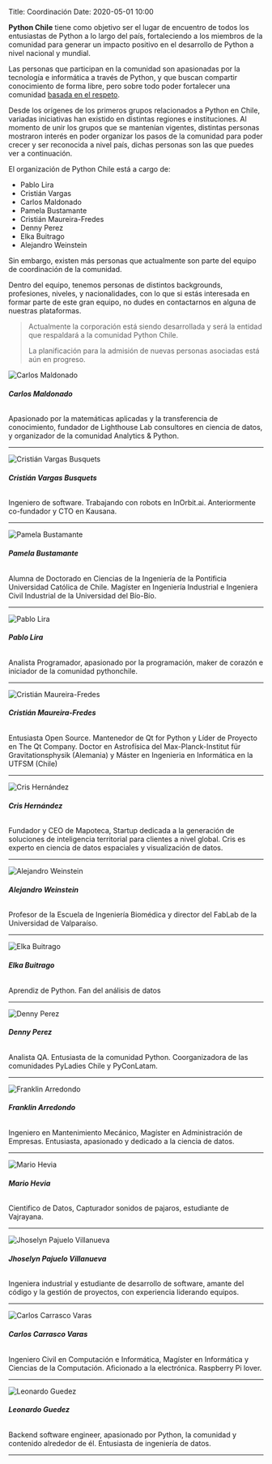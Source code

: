 Title: Coordinación
Date: 2020-05-01 10:00

**Python Chile** tiene como objetivo ser el lugar de encuentro de todos los
entusiastas de Python a lo largo del país, fortaleciendo a los miembros de la
comunidad para generar un impacto positivo en el desarrollo de Python a nivel
nacional y mundial.

Las personas que participan en la comunidad son apasionadas por la tecnología
e informática a través de Python, y que buscan compartir conocimiento de forma
libre, pero sobre todo poder fortalecer una comunidad [basada en el
respeto](https://pythonchile.cl/c%C3%B3digo-de-conducta/).

Desde los orígenes de los primeros grupos relacionados a Python en Chile,
variadas iniciativas han existido en distintas regiones e instituciones. Al
momento de unir los grupos que se mantenían vigentes, distintas personas
mostraron interés en poder organizar los pasos de la comunidad para poder
crecer y ser reconocida a nivel país, dichas personas son las que puedes ver
a continuación.

El organización de Python Chile está a cargo de:

* Pablo Lira
* Cristián Vargas
* Carlos Maldonado
* Pamela Bustamante
* Cristián Maureira-Fredes
* Denny Perez
* Elka Buitrago
* Alejandro Weinstein

Sin embargo, existen más personas que actualmente son parte del equipo
de coordinación de la comunidad.

Dentro del equipo, tenemos personas de distintos backgrounds, profesiones,
niveles, y nacionalidades, con lo que si estás interesada en formar parte de
este gran equipo, no dudes en contactarnos en alguna de nuestras plataformas.

> Actualmente la corporación está siendo desarrollada y será la entidad que
> respaldará a la comunidad Python Chile.
>
> La planificación para la admisión de nuevas personas asociadas está aún en
> progreso.

<div class="row">

  <!-- entrada persona  -->
  <div class="col-lg-3 mb-4">
    <div class="row">
      <div class="col-md-12">
        <img class="img-fluid rounded-circle" src="../images/coordinacion_carlos_maldonado.jpg" alt="Carlos Maldonado" />
      </div>
      <div class="col-md-12 text-center">
        <div class="pt-2">
          <h5 class="mt-4 font-weight-medium mb-0">Carlos Maldonado</h5>
          <h6 class="subtitle mb-2 mt-2">
            <a href="https://www.linkedin.com/in/carlos-maldonado-rivera/"><i class="fab fa-linkedin fa-lg mr-1"></i></a>
          </h6>
          <p class="card-text-coord">
          Apasionado por la matemáticas aplicadas y la transferencia de conocimiento,
          fundador de Lighthouse Lab consultores en ciencia de datos, y organizador
          de la comunidad Analytics & Python.
          </p>
          <hr/>
        </div>
      </div>
    </div> <!-- end row -->
  </div> <!-- end col -->
  <!-- end entrada persona  -->

  <!-- entrada persona  -->
  <div class="col-lg-3 mb-4 h-100">
    <div class="row">
      <div class="col-md-12">
        <img class="img-fluid rounded-circle" src="../images/coordinacion_cristian_vb.jpg" alt="Cristián Vargas Busquets">
      </div>
      <div class="col-md-12 text-center">
        <div class="pt-2">
          <h5 class="mt-4 font-weight-medium mb-0">Cristián Vargas Busquets</h5>
          <h6 class="subtitle mb-2 mt-2">
            <a href="https://www.linkedin.com/in/cristianvargasbusquets"><i class="fab fa-linkedin fa-lg mr-1"></i></a>
            <a href="https://github.com/cavb"><i class="fab fa-github fa-lg mr-1"></i></a>
            </h6>
          <p class="card-text-coord">
          Ingeniero de software. Trabajando con robots en InOrbit.ai.
          Anteriormente co-fundador y CTO en Kausana.
          </p>
          <hr/>
        </div>
      </div>
    </div> <!-- end row -->
  </div> <!-- end col -->
  <!-- end entrada persona  -->

  <!-- entrada persona  -->
  <div class="col-lg-3 mb-4">
    <div class="row">
      <div class="col-md-12">
        <img class="img-fluid rounded-circle" src="../images/coordinacion_pamela_bustamante.png" alt="Pamela Bustamante">
      </div>
      <div class="col-md-12 text-center">
        <div class="pt-2">
          <h5 class="mt-4 font-weight-medium mb-0">Pamela Bustamante</h5>
          <h6 class="subtitle mb-2 mt-2">
            <a href="https://twitter.com/pambusf"><i class="fab fa-twitter fa-lg mr-1"></i></a>
            <a href="https://github.com/pambus"><i class="fab fa-github fa-lg mr-1"></i></a>
            <a href="https://www.linkedin.com/in/pamela-bustamante-faundez/"><i class="fab fa-linkedin fa-lg mr-1"></i></a>
            </h6>
          <p class="card-text-coord">
          Alumna de Doctorado en Ciencias de la Ingeniería de la Pontificia
          Universidad Católica de Chile. Magíster en Ingeniería Industrial
          e Ingeniera Civil Industrial de la Universidad del Bío-Bío.
          </p>
          <hr/>
        </div>
      </div>
    </div> <!-- end row -->
  </div> <!-- end col -->
  <!-- end entrada persona  -->

  <!-- entrada persona  -->
  <div class="col-lg-3 mb-4">
    <div class="row">
      <div class="col-md-12">
        <img class="img-fluid rounded-circle" src="../images/coordinacion_pablo_lira.jpg" alt="Pablo Lira">
      </div>
      <div class="col-md-12 text-center">
        <div class="pt-2">
          <h5 class="mt-4 font-weight-medium mb-0">Pablo Lira</h5>
          <h6 class="subtitle mb-2 mt-2">
            <a href="https://github.com/pablolirag"><i class="fab fa-github fa-lg mr-1"></i></a>
            </h6>
          <p class="card-text-coord">
          Analista Programador, apasionado por la programación, maker de
          corazón e iniciador de la comunidad pythonchile.
          </p>
          <hr/>
        </div>
      </div>
    </div> <!-- end row -->
  </div> <!-- end col -->
  <!-- end entrada persona  -->

  <!-- entrada persona  -->
  <div class="col-lg-3 mb-4">
    <div class="row">
      <div class="col-md-12">
        <img class="img-fluid rounded-circle" src="../images/coordinacion_cristian_mf.jpg" alt="Cristián Maureira-Fredes" />
      </div>
      <div class="col-md-12 text-center">
        <div class="pt-2">
          <h5 class="mt-4 font-weight-medium mb-0">Cristián Maureira-Fredes</h5>
          <h6 class="subtitle mb-2 mt-2">
            <a href="https://twitter.com/cmaureir"><i class="fab fa-twitter fa-lg mr-1"></i></a>
            <a href="https://github.com/cmaureir"><i class="fab fa-github fa-lg mr-1"></i></a>
            <a href="https://linkedin.com/in/cmaureir"><i class="fab fa-linkedin fa-lg mr-1"></i></a>
          </h6>
          <p class="card-text-coord">
          Entusiasta Open Source. Mantenedor de Qt for Python y Líder de
          Proyecto en
          The Qt Company. Doctor en Astrofísica del Max-Planck-Institut für
          Gravitationsphysik (Alemania) y Máster en Ingenieria en Informática
          en la UTFSM (Chile)
          </p>
          <hr/>
        </div>
      </div>
    </div> <!-- end row -->
  </div> <!-- end col -->
  <!-- end entrada persona  -->

  <!-- entrada persona  -->
  <div class="col-lg-3 mb-4">
    <div class="row">
      <div class="col-md-12">
        <img class="img-fluid rounded-circle" src="../images/coordinacion_cris_hernandez.jpg" alt="Cris Hernández">
      </div>
      <div class="col-md-12 text-center">
        <div class="pt-2">
          <h5 class="mt-4 font-weight-medium mb-0">Cris Hernández</h5>
          <h6 class="subtitle mb-2 mt-2">
            <a href="https://twitter.com/crishernandezco"><i class="fab fa-twitter fa-lg mr-1"></i></a>
            <a href="https://www.linkedin.com/in/crishernandezco"><i class="fab fa-linkedin fa-lg mr-1"></i></a>
          </h6>
          <p class="card-text-coord">
          Fundador y CEO de Mapoteca, Startup dedicada a la generación de
          soluciones de inteligencia territorial para clientes a nivel global.
          Cris es experto en ciencia de datos espaciales y visualización de
          datos.
          </p>
          <hr/>
        </div>
      </div>
    </div> <!-- end row -->
  </div> <!-- end col -->
  <!-- end entrada persona  -->

  <!-- entrada persona  -->
  <div class="col-lg-3 mb-4">
    <div class="row">
      <div class="col-md-12">
        <img class="img-fluid rounded-circle" src="../images/coordinacion_alejandro_weinstein.jpg" alt="Alejandro Weinstein">
      </div>
      <div class="col-md-12 text-center">
        <div class="pt-2">
          <h5 class="mt-4 font-weight-medium mb-0">Alejandro Weinstein</h5>
          <h6 class="subtitle mb-2 mt-2">
            <a href="https://github.com/aweinstein"><i class="fab fa-github fa-lg mr-1"></i></a>
            <a href="https://twitter.com/ajweinstein"><i class="fab fa-twitter fa-lg mr-1"></i></a>
          </h6>
          <p class="card-text-coord">
          Profesor de la Escuela de Ingeniería Biomédica y director del FabLab de la Universidad de Valparaíso.
          </p>
          <hr/>
        </div>
      </div>
    </div> <!-- end row -->
  </div> <!-- end col -->
  <!-- end entrada persona  -->

  <!-- entrada persona  -->
  <div class="col-lg-3 mb-4">
    <div class="row">
      <div class="col-md-12">
        <img class="img-fluid rounded-circle" src="../images/coordinacion_elkab.jpg" alt="Elka Buitrago">
      </div>
      <div class="col-md-12 text-center">
        <div class="pt-2">
          <h5 class="mt-4 font-weight-medium mb-0">Elka Buitrago</h5>
          <h6 class="subtitle mb-2 mt-2">
            <a href="https://twitter.com/elkabuitrago"><i class="fab fa-twitter fa-lg mr-1"></i></a>
            <a href="https://www.linkedin.com/in/elka-buitrago"><i class="fab fa-linkedin fa-lg mr-1"></i></a>
          </h6>
          <p class="card-text-coord">
             Aprendiz de Python. Fan del análisis de datos
          </p>
          <hr/>
        </div>
      </div>
    </div> <!-- end row -->
  </div> <!-- end col -->
  <!-- end entrada persona  -->

  <!-- entrada persona  -->
  <div class="col-lg-3 mb-4">
    <div class="row">
      <div class="col-md-12">
        <img class="img-fluid rounded-circle" src="../images/coordinacion_denny.jpg" alt="Denny Perez">
      </div>
      <div class="col-md-12 text-center">
        <div class="pt-2">
          <h5 class="mt-4 font-weight-medium mb-0">Denny Perez</h5>
          <h6 class="subtitle mb-2 mt-2">
            <a href="https://twitter.com/dennyperez18"><i class="fab fa-twitter fa-lg mr-1"></i></a>
            <a href="https://www.linkedin.com/in/dennyperez18"><i class="fab fa-linkedin fa-lg mr-1"></i></a>
          </h6>
          <p class="card-text-coord">
          Analista QA. Entusiasta de la comunidad Python. Coorganizadora de las
          comunidades PyLadies Chile y PyConLatam.
          </p>
          <hr/>
        </div>
      </div>
    </div> <!-- end row -->
  </div> <!-- end col -->
  <!-- end entrada persona  -->

  <!-- entrada persona  -->
  <div class="col-lg-3 mb-4">
    <div class="row">
      <div class="col-md-12">
        <img class="img-fluid rounded-circle" src="../images/coordinacion_franklin_arredondo.jpg" alt="Franklin Arredondo">
      </div>
      <div class="col-md-12 text-center">
        <div class="pt-2">
          <h5 class="mt-4 font-weight-medium mb-0">Franklin Arredondo</h5>
          <h6 class="subtitle mb-2 mt-2">
            <a href="https://github.com/farreusa"><i class="fab fa-github fa-lg mr-1"></i></a>
            <a href="https://www.linkedin.com/in/fearredondo/"><i class="fab fa-linkedin fa-lg mr-1"></i></a>
          </h6>
          <p class="card-text-coord">
            Ingeniero en Mantenimiento Mecánico, Magíster en Administración de Empresas.
            Entusiasta, apasionado y dedicado a la ciencia de datos.
          </p>
          <hr/>
        </div>
      </div>
    </div> <!-- end row -->
  </div> <!-- end col -->
  <!-- end entrada persona  -->

  <!-- entrada persona  -->
  <div class="col-lg-3 mb-4">
    <div class="row">
      <div class="col-md-12">
        <img class="img-fluid rounded-circle" src="../images/coordinacion_mario_andres.jpg" alt="Mario Hevia">
      </div>
      <div class="col-md-12 text-center">
        <div class="pt-2">
          <h5 class="mt-4 font-weight-medium mb-0">Mario Hevia</h5>
          <h6 class="subtitle mb-2 mt-2">
            <a href="https://github.com/marioymario"><i class="fab fa-github fa-lg mr-1"></i></a>
            <a href="https://www.linkedin.com/in/marioheviadata/"><i class="fab fa-twitter fa-lg mr-1"></i></a>
          </h6>
          <p class="card-text-coord">
          Cientifico de Datos, Capturador sonidos de pajaros, estudiante de Vajrayana.
          </p>
          <hr/>
        </div>
      </div>
    </div> <!-- end row -->
  </div> <!-- end col -->
  <!-- end entrada persona  -->

  <!-- entrada persona  -->
  <div class="col-lg-3 mb-4">
    <div class="row">
      <div class="col-md-12">
        <img class="img-fluid rounded-circle" src="../images/coordinacion_miluska_pajuelo.png" alt="Jhoselyn Pajuelo Villanueva">
      </div>
      <div class="col-md-12 text-center">
        <div class="pt-2">
          <h5 class="mt-4 font-weight-medium mb-0">Jhoselyn Pajuelo Villanueva</h5>
          <h6 class="subtitle mb-2 mt-2">
            <a href="https://github.com/miluskapajuelo"><i class="fab fa-github fa-lg mr-1"></i></a>
            <a href="https://www.linkedin.com/in/jhoselynpajuelovillanueva"><i class="fab fa-linkedin fa-lg mr-1"></i></a>
          </h6>
          <p class="card-text-coord">
          Ingeniera industrial y estudiante de desarrollo de software, amante del código y la gestión de proyectos, con experiencia liderando equipos.
          </p>
          <hr/>
        </div>
      </div>
    </div> <!-- end row -->
  </div> <!-- end col -->
  <!-- end entrada persona  -->

  <!-- entrada persona  -->
  <div class="col-lg-3 mb-4">
    <div class="row">
      <div class="col-md-12">
        <img class="img-fluid rounded-circle" src="../images/coordinacion_carlos_carrasco.jpg" alt="Carlos Carrasco Varas">
      </div>
      <div class="col-md-12 text-center">
        <div class="pt-2">
          <h5 class="mt-4 font-weight-medium mb-0">Carlos Carrasco Varas</h5>
          <h6 class="subtitle mb-2 mt-2">
            <a href="https://twitter.com/Krlitos_Forever"><i class="fab fa-twitter fa-lg mr-1"></i></a>
            <a href="https://github.com/KrlitosForever"><i class="fab fa-github fa-lg mr-1"></i></a>
            <a href="https://www.linkedin.com/in/mg-carlos-carrasco/"><i class="fab fa-linkedin fa-lg mr-1"></i></a>
          </h6>
          <p class="card-text-coord">
          Ingeniero Civil en Computación e Informática, Magíster en Informática y Ciencias de la Computación. Aficionado a la electrónica.
          Raspberry Pi lover.
          </p>
          <hr/>
        </div>
      </div>
    </div> <!-- end row -->
  </div> <!-- end col -->
  <!-- end entrada persona  -->

  <!-- entrada persona  -->
  <div class="col-lg-3 mb-4">
    <div class="row">
      <div class="col-md-12">
        <img class="img-fluid rounded-circle" src="../images/coordinacion_leo.png" alt="Leonardo Guedez">
      </div>
      <div class="col-md-12 text-center">
        <div class="pt-2">
          <h5 class="mt-4 font-weight-medium mb-0">Leonardo Guedez</h5>
          <h6 class="subtitle mb-2 mt-2">
            <a href="https://github.com/leolas95"><i class="fab fa-github fa-lg mr-1"></i></a>
            <a href="https://www.linkedin.com/in/leonardo-guedez/"><i class="fab fa-linkedin fa-lg mr-1"></i></a>
          </h6>
          <p class="card-text-coord">
            Backend software engineer, apasionado por Python, la comunidad y contenido alrededor de él. Entusiasta
            de ingeniería de datos.
          </p>
          <hr/>
        </div>
      </div>
    </div> <!-- end row -->
  </div> <!-- end col -->
  <!-- end entrada persona  -->



</div> <!-- end row -->
